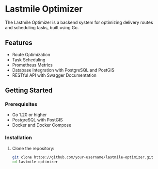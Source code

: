# Lastmile Optimizer

The Lastmile Optimizer is a backend system for optimizing delivery routes and scheduling tasks, built using Go.

## Features

- Route Optimization
- Task Scheduling
- Prometheus Metrics
- Database Integration with PostgreSQL and PostGIS
- RESTful API with Swagger Documentation

## Getting Started

### Prerequisites

- Go 1.20 or higher
- PostgreSQL with PostGIS
- Docker and Docker Compose

### Installation

1. Clone the repository:
   ```bash
   git clone https://github.com/your-username/lastmile-optimizer.git
   cd lastmile-optimizer
   ```
